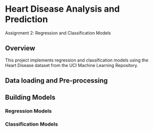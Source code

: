# Heart Disease Analysis and Prediction
Assignment 2: Regression and Classification Models

## Overview
This project implements regression and classification models using the Heart Disease dataset from the UCI Machine Learning Repository.

## Data loading and Pre-processing

## Building Models
### Regression Models


### Classification Models
